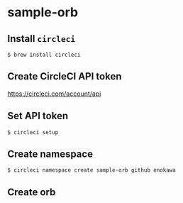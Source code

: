 # sample-orb

## Install `circleci`

```shell
$ brew install circleci
```

## Create CircleCI API token

https://circleci.com/account/api

## Set API token

```shell
$ circleci setup
```

## Create namespace

```shell
$ circleci namespace create sample-orb github enokawa
```

## Create orb

